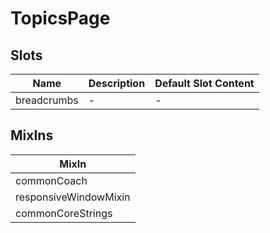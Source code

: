 # TopicsPage

## Slots

<!-- @vuese:TopicsPage:slots:start -->
|Name|Description|Default Slot Content|
|---|---|---|
|breadcrumbs|-|-|

<!-- @vuese:TopicsPage:slots:end -->


## MixIns

<!-- @vuese:TopicsPage:mixIns:start -->
|MixIn|
|---|
|commonCoach|
|responsiveWindowMixin|
|commonCoreStrings|

<!-- @vuese:TopicsPage:mixIns:end -->
